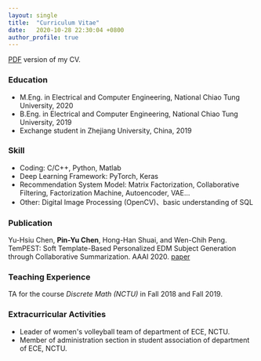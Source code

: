 ```yaml
---
layout: single
title:  "Curriculum Vitae"
date:   2020-10-28 22:30:04 +0800
author_profile: true
---
```


[PDF](https://drive.google.com/file/d/1ix98qlHAHhr44WmJq6ghwEQ3V4BWnoSO/view?usp=sharing) version of my CV.

### Education
* M.Eng. in Electrical and Computer Engineering, National Chiao Tung University, 2020
* B.Eng. in Electrical and Computer Engineering, National Chiao Tung University, 2019
* Exchange student in Zhejiang University, China, 2019

### Skill
* Coding: C/C++, Python, Matlab
* Deep Learning Framework: PyTorch, Keras
* Recommendation System Model: Matrix Factorization, Collaborative Filtering, Factorization Machine, Autoencoder, VAE...
* Other: Digital Image Processing (OpenCV)、basic understanding of SQL

### Publication
Yu-Hsiu Chen, **Pin-Yu Chen**, Hong-Han Shuai, and Wen-Chih Peng. 
TemPEST: Soft Template-Based Personalized EDM Subject Generation through Collaborative Summarization.
AAAI 2020.
[paper](/assets/attachment/AAAI-ChenY.1087.pdf)

### Teaching Experience
TA for the course *Discrete Math (NCTU)* in Fall 2018 and Fall 2019.

### Extracurricular Activities
* Leader of women's volleyball team of department of ECE, NCTU.
* Member of administration section in student association of department of ECE, NCTU.
